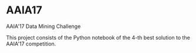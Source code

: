 # AAIA17
AAIA'17 Data Mining Challenge

This project consists of the Python notebook of the 4-th best solution to the AAIA'17 competition.
